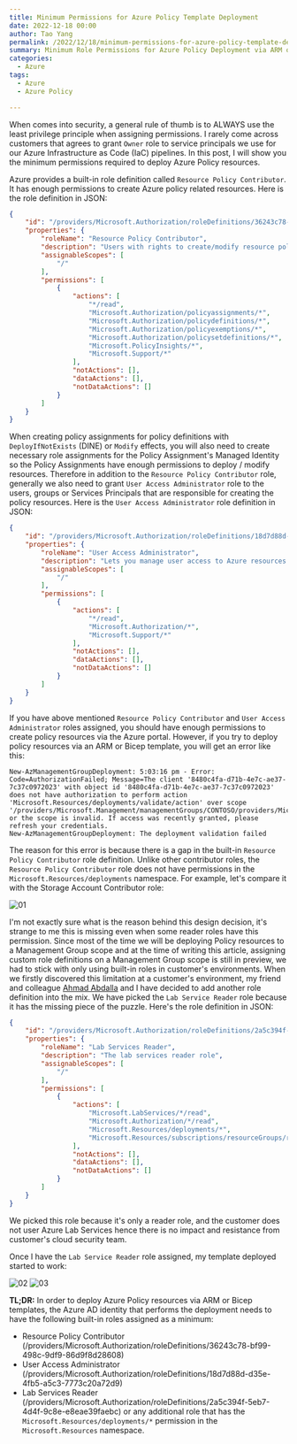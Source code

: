 ```yaml
---
title: Minimum Permissions for Azure Policy Template Deployment
date: 2022-12-18 00:00
author: Tao Yang
permalink: /2022/12/18/minimum-permissions-for-azure-policy-template-deployment/
summary: Minimum Role Permissions for Azure Policy Deployment via ARM or Bicep templates.
categories:
  - Azure
tags:
  - Azure
  - Azure Policy

---
```


When comes into security, a general rule of thumb is to ALWAYS use the least privilege principle when assigning permissions. I rarely come across customers that agrees to grant `Owner` role to service principals we use for our Azure Infrastructure as Code (IaC) pipelines. In this post, I will show you the minimum permissions required to deploy Azure Policy resources.

Azure provides a built-in role definition called `Resource Policy Contributor`. It has enough permissions to create Azure policy related resources. Here is the role definition in JSON:

```json
{
    "id": "/providers/Microsoft.Authorization/roleDefinitions/36243c78-bf99-498c-9df9-86d9f8d28608",
    "properties": {
        "roleName": "Resource Policy Contributor",
        "description": "Users with rights to create/modify resource policy, create support ticket and read resources/hierarchy.",
        "assignableScopes": [
            "/"
        ],
        "permissions": [
            {
                "actions": [
                    "*/read",
                    "Microsoft.Authorization/policyassignments/*",
                    "Microsoft.Authorization/policydefinitions/*",
                    "Microsoft.Authorization/policyexemptions/*",
                    "Microsoft.Authorization/policysetdefinitions/*",
                    "Microsoft.PolicyInsights/*",
                    "Microsoft.Support/*"
                ],
                "notActions": [],
                "dataActions": [],
                "notDataActions": []
            }
        ]
    }
}
```

When creating policy assignments for policy definitions with `DeployIfNotExists` (DINE) or `Modify` effects, you will also need to create necessary role assignments for the Policy Assignment's Managed Identity so the Policy Assignments have enough permissions to deploy / modify resources. Therefore in addition to the `Resource Policy Contributor` role, generally we also need to grant `User Access Administrator` role to the users, groups or Services Principals that are responsible for creating the policy resources. Here is the `User Access Administrator` role definition in JSON:

```json
{
    "id": "/providers/Microsoft.Authorization/roleDefinitions/18d7d88d-d35e-4fb5-a5c3-7773c20a72d9",
    "properties": {
        "roleName": "User Access Administrator",
        "description": "Lets you manage user access to Azure resources.",
        "assignableScopes": [
            "/"
        ],
        "permissions": [
            {
                "actions": [
                    "*/read",
                    "Microsoft.Authorization/*",
                    "Microsoft.Support/*"
                ],
                "notActions": [],
                "dataActions": [],
                "notDataActions": []
            }
        ]
    }
}
```

If you have above mentioned `Resource Policy Contributor` and `User Access Administrator` roles assigned, you should have enough permissions to create policy resources via the Azure portal. However, if you try to deploy policy resources via an ARM or Bicep template, you will get an error like this:

```text
New-AzManagementGroupDeployment: 5:03:16 pm - Error: Code=AuthorizationFailed; Message=The client '8480c4fa-d71b-4e7c-ae37-7c37c0972023' with object id '8480c4fa-d71b-4e7c-ae37-7c37c0972023' does not have authorization to perform action 'Microsoft.Resources/deployments/validate/action' over scope '/providers/Microsoft.Management/managementGroups/CONTOSO/providers/Microsoft.Resources/deployments/policyDef' or the scope is invalid. If access was recently granted, please refresh your credentials.
New-AzManagementGroupDeployment: The deployment validation failed
```

The reason for this error is because there is a gap in the built-in `Resource Policy Contributor` role definition. Unlike other contributor roles, the `Resource Policy Contributor` role does not have permissions in the `Microsoft.Resources/deployments` namespace. For example, let's compare it with the Storage Account Contributor role:

![01](../../../../assets/images/2022/12/policyPermissions01.jpg)

I'm not exactly sure what is the reason behind this design decision, it's strange to me this is missing even when some reader roles have this permission. Since most of the time we will be deploying Policy resources to a Management Group scope and at the time of writing this article, assigning custom role definitions on a Management Group scope is still in preview, we had to stick with only using built-in roles in customer's environments. When we firstly discovered this limitation at a customer's environment, my friend and colleague [Ahmad Abdalla](https://github.com/ahmadabdalla) and I have decided to add another role definition into the mix. We have picked the `Lab Service Reader` role because it has the missing piece of the puzzle. Here's the role definition in JSON:

```json
{
    "id": "/providers/Microsoft.Authorization/roleDefinitions/2a5c394f-5eb7-4d4f-9c8e-e8eae39faebc",
    "properties": {
        "roleName": "Lab Services Reader",
        "description": "The lab services reader role",
        "assignableScopes": [
            "/"
        ],
        "permissions": [
            {
                "actions": [
                    "Microsoft.LabServices/*/read",
                    "Microsoft.Authorization/*/read",
                    "Microsoft.Resources/deployments/*",
                    "Microsoft.Resources/subscriptions/resourceGroups/read"
                ],
                "notActions": [],
                "dataActions": [],
                "notDataActions": []
            }
        ]
    }
}
```

We picked this role because it's only a reader role, and the customer does not user Azure Lab Services hence there is no impact and resistance from customer's cloud security team.

Once I have the `Lab Service Reader` role assigned, my template deployed started to work:

![02](../../../../assets/images/2022/12/policyPermissions02.jpg)
![03](../../../../assets/images/2022/12/policyPermissions03.jpg)

**TL;DR:**
In order to deploy Azure Policy resources via ARM or Bicep templates, the Azure AD identity that performs the deployment needs to have the following built-in roles assigned as a minimum:

- Resource Policy Contributor (/providers/Microsoft.Authorization/roleDefinitions/36243c78-bf99-498c-9df9-86d9f8d28608)
- User Access Administrator (/providers/Microsoft.Authorization/roleDefinitions/18d7d88d-d35e-4fb5-a5c3-7773c20a72d9)
- Lab Services Reader (/providers/Microsoft.Authorization/roleDefinitions/2a5c394f-5eb7-4d4f-9c8e-e8eae39faebc) or any additional role that has the `Microsoft.Resources/deployments/*` permission in the `Microsoft.Resources` namespace.
